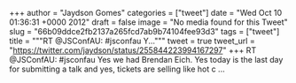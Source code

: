 
+++
author = "Jaydson Gomes"
categories = ["tweet"]
date = "Wed Oct 10 01:36:31 +0000 2012"
draft = false
image = "No media found for this Tweet"
slug = "66b09ddce2fb2137a265fcd7ab9b74104fee93d3"
tags = ["tweet"]
title = """RT @JSConfAU: #jsconfau Y..."""
tweet = true
tweet_url = "https://twitter.com/jaydson/status/255844223994167297"
+++
RT @JSConfAU: #jsconfau Yes we had Brendan Eich. Yes today is the last day for submitting a talk and yes, tickets are selling like hot c ...
